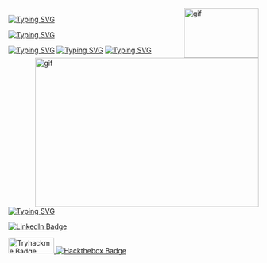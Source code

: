 <img src="https://user-images.githubusercontent.com/74038190/229223156-0cbdaba9-3128-4d8e-8719-b6b4cf741b67.gif" align="right" alt="gif" width="150" height="100">

[![Typing SVG](https://readme-typing-svg.herokuapp.com?font=Fira+Code&size=35&duration=4000&pause=500&color=8D1FF7&background=FF1EFD00&multiline=true&width=300&lines=%E2%84%8D%F0%9D%95%9A+%F0%9D%95%A5%F0%9D%95%99%F0%9D%95%96%F0%9D%95%A3%F0%9D%95%96%2C%F0%9F%91%8B)](https://git.io/typing-svg)

[![Typing SVG](https://readme-typing-svg.herokuapp.com?font=Fira+Code&size=27&pause=4000&color=8D1FF7&background=FF1EFD00&multiline=true&width=800&lines=%F0%9D%95%80'%F0%9D%95%9E+%F0%9D%94%B8%F0%9D%95%A3%F0%9D%95%A4%F0%9D%95%96%F0%9D%95%9F%F0%9D%95%9A%F0%9D%95%AA%2C+%F0%9D%95%92+%F0%9D%95%94%F0%9D%95%AA%F0%9D%95%93%F0%9D%95%96%F0%9D%95%A3%F0%9D%95%A4%F0%9D%95%96%F0%9D%95%94%F0%9D%95%A6%F0%9D%95%A3%F0%9D%95%9A%F0%9D%95%A5%F0%9D%95%AA+%F0%9D%95%A4%F0%9D%95%A1%F0%9D%95%96%F0%9D%95%94%F0%9D%95%9A%F0%9D%95%92%F0%9D%95%9D%F0%9D%95%9A%F0%9D%95%A4%F0%9D%95%A5+%F0%9D%95%92%F0%9D%95%9F%F0%9D%95%95+%F0%9D%95%96%F0%9D%95%9F%F0%9D%95%A5%F0%9D%95%99%F0%9D%95%A6%F0%9D%95%A4%F0%9D%95%9A%F0%9D%95%92%F0%9D%95%A4%F0%9D%95%A5)](https://git.io/typing-svg)



 
<img src="https://user-images.githubusercontent.com/74038190/225813708-98b745f2-7d22-48cf-9150-083f1b00d6c9.gif" align="right" alt="gif" width="450" height="300">

[![Typing SVG](https://readme-typing-svg.herokuapp.com?font=Fira+Code&size=25&duration=1&color=8D1FF7&background=FF1EFD00&multiline=true&repeat=false&width=300&lines=WHOAMI%3A)](https://git.io/typing-svg#gh-dark-mode-only)
[![Typing SVG](https://readme-typing-svg.herokuapp.com?font=Fira+Code&duration=1&color=8D1FF7&background=FF1EFD00&multiline=true&repeat=false&width=300&lines=-+Penetration+Tester)](https://git.io/typing-svg#gh-dark-mode-only)
[![Typing SVG](https://readme-typing-svg.herokuapp.com?font=Fira+Code&duration=1&color=8D1FF7&background=FF1EFD00&multiline=true&repeat=false&width=300&lines=-+DFIR+specialist)](https://git.io/typing-svg#gh-dark-mode-only)
[![Typing SVG](https://readme-typing-svg.herokuapp.com?font=Fira+Code&duration=1&color=8D1FF7&background=FF1EFD00&multiline=true&repeat=false&width=300&lines=-+Python+enjoyer)](https://git.io/typing-svg#gh-dark-mode-only)


<a href="https://www.linkedin.com/in/poblaguev-tot/">
 <img src="https://img.shields.io/badge/LinkedIn-blue?style=for-the-badge&logo=linkedin&logoColor=white" alt="LinkedIn Badge"/>
</a>
<p></p>
<a href="https://tryhackme.com/r/p/Papa8">
 <img src="https://tryhackme-images.s3.amazonaws.com/user-avatars/83d369e0ec4156eef0b33faeed69346d.png" alt="Tryhackme Badge" width="92" height="32"/>
</a>
<a href="https://www.linkedin.com/in/poblaguev-tot/">
 <img src="https://upload.wikimedia.org/wikipedia/commons/f/f8/Hack_The_Box_Logo_1.png" alt="Hackthebox Badge"/>
</a>
